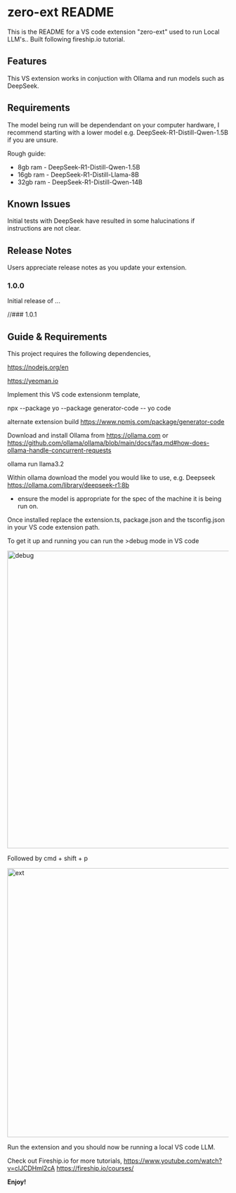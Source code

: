# zero-ext README

This is the README for a VS code extension "zero-ext" used to run Local LLM's..
Built following fireship.io tutorial.

## Features

This VS extension works in conjuction with Ollama and run models such as DeepSeek.


## Requirements

The model being run will be dependendant on your computer hardware, I recommend starting with a lower model e.g. DeepSeek-R1-Distill-Qwen-1.5B if you are unsure.

Rough guide:
 - 8gb ram - DeepSeek-R1-Distill-Qwen-1.5B
 - 16gb ram - DeepSeek-R1-Distill-Llama-8B
 - 32gb ram - DeepSeek-R1-Distill-Qwen-14B


## Known Issues

Initial tests with DeepSeek have resulted in some halucinations if instructions are not clear.

## Release Notes

Users appreciate release notes as you update your extension.

### 1.0.0

Initial release of ...

//### 1.0.1



## Guide & Requirements

This project requires the following dependencies,

https://nodejs.org/en 

https://yeoman.io



Implement this VS code extensionm template, 

npx --package yo --package generator-code -- yo code

alternate extension build https://www.npmjs.com/package/generator-code



Download and install Ollama from https://ollama.com or https://github.com/ollama/ollama/blob/main/docs/faq.md#how-does-ollama-handle-concurrent-requests

ollama run llama3.2


Within ollama download the model you would like to use, 
e.g. Deepseek https://ollama.com/library/deepseek-r1:8b
- ensure the model is appropriate for the spec of the machine it is being run on.


Once installed replace the extension.ts, package.json and the tsconfig.json in your VS code extension path.

To get it up and running you can run the >debug mode in VS code

<img width="677" alt="debug" src="https://github.com/user-attachments/assets/b9c03423-b98d-44f4-b6fd-1fcee773c713" />


Followed by cmd + shift + p


<img width="612" alt="ext" src="https://github.com/user-attachments/assets/74a9793b-bc2a-4a6b-982c-eafc73639068" />


Run the extension and you should now be running a local VS code LLM.


Check out Fireship.io for more tutorials,
https://www.youtube.com/watch?v=clJCDHml2cA
https://fireship.io/courses/


**Enjoy!**
